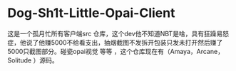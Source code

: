 # Dog-Sh1t-Little-Opai-Client
这是一个孤月忙所有客户端src 仓库，这个dev他不知道NBT是啥，具有狂躁易怒症，他说了他赚5000不给看支出，抽烟截图不发拆开包装只发未打开然后赚了5000只截图部分。碰瓷opai视觉 等等 ，这个仓库现在有（Amaya，Arcane，Solitude ）源码。
